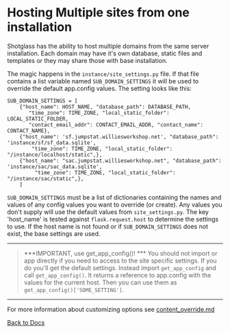 # Hosting Multiple sites from one installation

Shotglass has the ability to host multiple domains from the same server installation. Each domain may have it's own database, static
files and templates or they may share those with base installation.

The magic happens in the `instance/site_settings.py` file. If that file contains a list variable named `SUB_DOMAIN_SETTINGS` it will
be used to override the default app.config values. The setting looks like this:
```
SUB_DOMAIN_SETTINGS = [
    {"host_name": HOST_NAME, "database_path": DATABASE_PATH,  
       "time_zone": TIME_ZONE, "local_static_folder": LOCAL_STATIC_FOLDER,  
       "contact_email_addr": CONTACT_EMAIL_ADDR, "contact_name": CONTACT_NAME},
    {"host_name": 'sf.jumpstat.williesworkshop.net', "database_path": 'instance/sf/sf_data.sqlite',  
        "time_zone": TIME_ZONE, "local_static_folder": "/instance/localhost/static",},
    {"host_name": "sac.jumpstat.williesworkshop.net", "database_path": 'instance/sac/sac_data.sqlite',  
         "time_zone": TIME_ZONE, "local_static_folder": "/instance/sac/static",},
    ]
```
`SUB_DOMAIN_SETTINGS` must be a list of dictionaries containing the names and values of any config values you want to override (or create).
Any values you don't supply will use the default values from `site_settings.py`. The key 'host_name' is tested against `flask.request.host` 
to determine the settings to use. If the host name is not found or if `SUB_DOMAIN_SETTINGS` does not exist, the base settings are
used.

----------------    
> ***IMPORTANT, use get_app_config()! *** You should not import or app directly if you need to access to the site specific settings. If you do you'll get the
> default settings. Instead import `get_app_config` and call `get_app_config()`. It returns a reference to app.config with the 
> values for the current host. Then you can use them as `get_app_config()['SOME_SETTING']`.

----------------

For more information about customizing options see [content_override.md](/docs/content_override.md)

[Back to Docs](/docs/)
